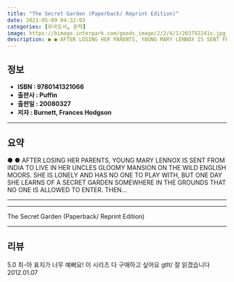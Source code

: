 ```yaml
---
title: "The Secret Garden (Paperback/ Reprint Edition)"
date: 2021-05-09 04:32:03
categories: [외국도서, 문학]
image: https://bimage.interpark.com/goods_image/2/2/4/1/203792241s.jpg
description: ● ● AFTER LOSING HER PARENTS, YOUNG MARY LENNOX IS SENT FROM INDIA TO LIVE IN HER UNCLES GLOOMY MANSION ON THE WILD ENGLISH MOORS. SHE IS LONELY AND HAS NO ON
---
```


## **정보**

- **ISBN : 9780141321066**
- **출판사 : Puffin**
- **출판일 : 20080327**
- **저자 : Burnett, Frances Hodgson**

------



## **요약**

●  ●  AFTER LOSING HER PARENTS, YOUNG MARY LENNOX IS SENT FROM INDIA TO LIVE IN HER UNCLES GLOOMY MANSION ON THE WILD ENGLISH MOORS. SHE IS LONELY AND HAS NO ONE TO PLAY WITH, BUT ONE DAY SHE LEARNS OF A SECRET GARDEN SOMEWHERE IN THE GROUNDS THAT NO ONE IS ALLOWED TO ENTER. THEN... 

------



------


The Secret Garden (Paperback/ Reprint Edition) 

------


## **리뷰** 

5.0 최-아 표지가 너무 예뻐요! 이 시리즈 다 구매하고 싶어요 gtlt/ 잘 읽겠습니다 2012.01.07 <br/>